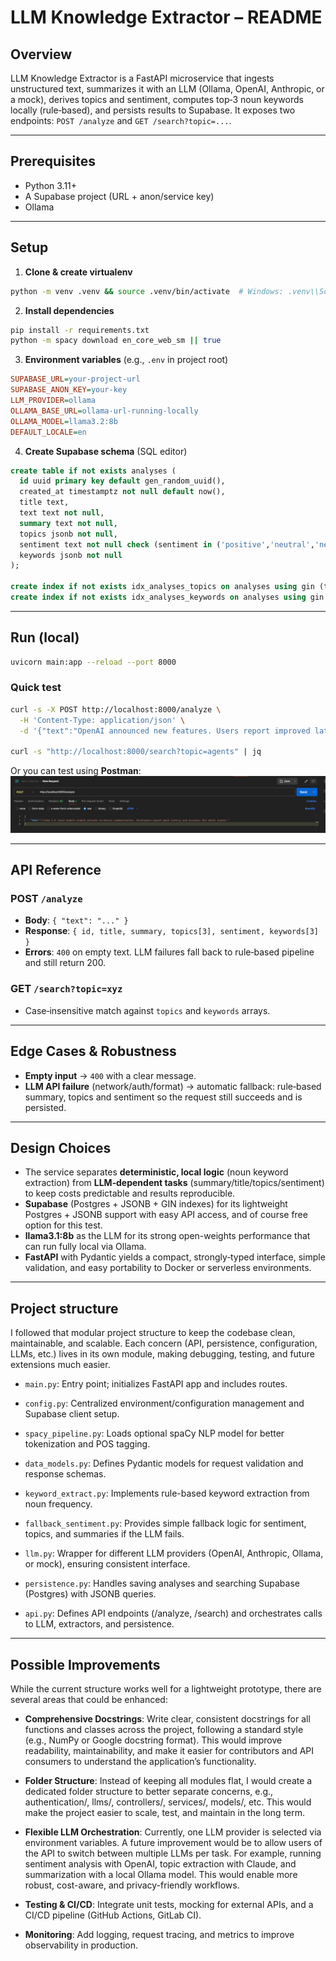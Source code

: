 # LLM Knowledge Extractor – README

## Overview
LLM Knowledge Extractor is a FastAPI microservice that ingests unstructured text, summarizes it with an LLM (Ollama, OpenAI, Anthropic, or a mock), derives topics and sentiment, computes top‑3 noun keywords locally (rule‑based), and persists results to Supabase. It exposes two endpoints: `POST /analyze` and `GET /search?topic=...`.

---

## Prerequisites
- Python 3.11+
- A Supabase project (URL + anon/service key)
- Ollama

---

## Setup
1) **Clone & create virtualenv**
```bash
python -m venv .venv && source .venv/bin/activate  # Windows: .venv\\Scripts\\activate
```

2) **Install dependencies**
```bash
pip install -r requirements.txt
python -m spacy download en_core_web_sm || true
```

3) **Environment variables** (e.g., `.env` in project root)
```ini
SUPABASE_URL=your-project-url
SUPABASE_ANON_KEY=your-key
LLM_PROVIDER=ollama        
OLLAMA_BASE_URL=ollama-url-running-locally
OLLAMA_MODEL=llama3.2:8b
DEFAULT_LOCALE=en
```

4) **Create Supabase schema** (SQL editor)
```sql
create table if not exists analyses (
  id uuid primary key default gen_random_uuid(),
  created_at timestamptz not null default now(),
  title text,
  text text not null,
  summary text not null,
  topics jsonb not null,
  sentiment text not null check (sentiment in ('positive','neutral','negative')),
  keywords jsonb not null
);

create index if not exists idx_analyses_topics on analyses using gin (topics);
create index if not exists idx_analyses_keywords on analyses using gin (keywords);
```

---

## Run (local)
```bash
uvicorn main:app --reload --port 8000
```

### Quick test
```bash
curl -s -X POST http://localhost:8000/analyze \
  -H 'Content-Type: application/json' \
  -d '{"text":"OpenAI announced new features. Users report improved latency and better tooling for agents."}' | jq

curl -s "http://localhost:8000/search?topic=agents" | jq
```

Or you can test using **Postman**:
![alt text](assets/image.png)

---

## API Reference
### POST `/analyze`
- **Body**: `{ "text": "..." }`
- **Response**: `{ id, title, summary, topics[3], sentiment, keywords[3] }`
- **Errors**: `400` on empty text. LLM failures fall back to rule‑based pipeline and still return 200.

### GET `/search?topic=xyz`
- Case‑insensitive match against `topics` and `keywords` arrays.

---

## Edge Cases & Robustness
- **Empty input** → `400` with a clear message.
- **LLM API failure** (network/auth/format) → automatic fallback: rule‑based summary, topics and sentiment so the request still succeeds and is persisted.

---

## Design Choices
- The service separates **deterministic, local logic** (noun keyword extraction) from **LLM‑dependent tasks** (summary/title/topics/sentiment) to keep costs predictable and results reproducible.
- **Supabase** (Postgres + JSONB + GIN indexes) for its lightweight Postgres + JSONB support with easy API access, and of course free option for this test.
- **llama3.1:8b** as the LLM for its strong open-weights performance that can run fully local via Ollama.
- **FastAPI** with Pydantic yields a compact, strongly‑typed interface, simple validation, and easy portability to Docker or serverless environments.

---

## Project structure

I followed that modular project structure to keep the codebase clean, maintainable, and scalable. Each concern (API, persistence, configuration, LLMs, etc.) lives in its own module, making debugging, testing, and future extensions much easier.

- `main.py`: Entry point; initializes FastAPI app and includes routes.

- `config.py`: Centralized environment/configuration management and Supabase client setup.

- `spacy_pipeline.py`: Loads optional spaCy NLP model for better tokenization and POS tagging.

- `data_models.py`: Defines Pydantic models for request validation and response schemas.

- `keyword_extract.py`: Implements rule-based keyword extraction from noun frequency.

- `fallback_sentiment.py`: Provides simple fallback logic for sentiment, topics, and summaries if the LLM fails.

- `llm.py`: Wrapper for different LLM providers (OpenAI, Anthropic, Ollama, or mock), ensuring consistent interface.

- `persistence.py`: Handles saving analyses and searching Supabase (Postgres) with JSONB queries.

- `api.py`: Defines API endpoints (/analyze, /search) and orchestrates calls to LLM, extractors, and persistence.

---

## Possible Improvements

While the current structure works well for a lightweight prototype, there are several areas that could be enhanced:

- **Comprehensive Docstrings**: Write clear, consistent docstrings for all functions and classes across the project, following a standard style (e.g., NumPy or Google docstring format). This would improve readability, maintainability, and make it easier for contributors and API consumers to understand the application’s functionality.

- **Folder Structure**: Instead of keeping all modules flat, I would create a dedicated folder structure to better separate concerns, e.g., authentication/, llms/, controllers/, services/, models/, etc. This would make the project easier to scale, test, and maintain in the long term.

- **Flexible LLM Orchestration**: Currently, one LLM provider is selected via environment variables. A future improvement would be to allow users of the API to switch between multiple LLMs per task. For example, running sentiment analysis with OpenAI, topic extraction with Claude, and summarization with a local Ollama model. This would enable more robust, cost-aware, and privacy-friendly workflows.

- **Testing & CI/CD**: Integrate unit tests, mocking for external APIs, and a CI/CD pipeline (GitHub Actions, GitLab CI).

- **Monitoring**: Add logging, request tracing, and metrics to improve observability in production.
